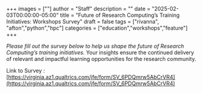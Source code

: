 +++
images = [""]
author = "Staff"
description = ""
date = "2025-02-03T00:00:00-05:00"
title = "Future of Research Computing’s Training Initiatives: Workshops Survey"
draft = false
tags = ["rivanna", "afton","python","hpc"]
categories = ["education","workshops","feature"]
+++

*Please fill out the survey below to help us shape the future of Research Computing’s training initiatives.* Your insights ensure the continued delivery of relevant and impactful learning opportunities for the research community.

Link to Survey : [https://virginia.az1.qualtrics.com/jfe/form/SV_6PDQmrw5AbCrVR4](https://virginia.az1.qualtrics.com/jfe/form/SV_6PDQmrw5AbCrVR4)